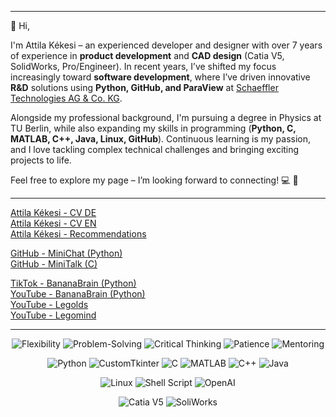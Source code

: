 <!--
--- # 
👋 Hallo,

ich bin Attila Kékesi – ein erfahrener Entwickler und Konstrukteur mit über 7 Jahren Erfahrung in der **Produktentwicklung** und **CAD-Konstruktion** (Catia V5, SolidWorks, Pro/Engineer). In den letzten Jahren habe ich mich immer mehr der **Softwareentwicklung** gewidmet, wo ich mit **Python, GitHub und ParaView** innovative Lösungen für **R&D** bei [Schaeffler Technologies AG & Co. KG](https://www.schaeffler.de/de/) vorangetrieben habe.

Neben meinem beruflichen Hintergrund studiere ich Physik an der TU Berlin und erweitere meine Fähigkeiten in Programmierung (**Python, C, MATLAB, C++, Java, Linux, GitHub**). Ständige Weiterentwicklung ist meine Leidenschaft, und ich liebe es, komplexe technische Probleme zu lösen und spannende Projekte zu realisieren.

Schau dich gern auf meiner Seite um – ich freue mich auf den Austausch! 💻 🚀
-->
---
👋 Hi,

I'm Attila Kékesi – an experienced developer and designer with over 7 years of experience in **product development** and **CAD design** (Catia V5, SolidWorks, Pro/Engineer). In recent years, I’ve shifted my focus increasingly toward **software development**, where I’ve driven innovative **R&D** solutions using **Python, GitHub, and ParaView** at [Schaeffler Technologies AG & Co. KG](https://www.schaeffler.de/de/).

Alongside my professional background, I'm pursuing a degree in Physics at TU Berlin, while also expanding my skills in programming (**Python, C, MATLAB, C++, Java, Linux, GitHub**). Continuous learning is my passion, and I love tackling complex technical challenges and bringing exciting projects to life.

Feel free to explore my page – I’m looking forward to connecting! 💻 🚀

---
[Attila Kékesi - CV DE](https://github.com/akekesi/akekesi/blob/main/attila_kekesi_cv_de.pdf)  
[Attila Kékesi - CV EN](https://github.com/akekesi/akekesi/blob/main/attila_kekesi_cv_en.pdf)  
[Attila Kékesi - Recommendations](https://github.com/akekesi/akekesi/blob/main/attila_kekesi_recommendations.pdf)

[GitHub - MiniChat (Python)](https://github.com/akekesi/minichat)  
[GitHub - MiniTalk (C)](https://github.com/akekesi/minitalk)

[TikTok - BananaBrain (Python)](https://www.tiktok.com/@bananabrainhq?_t=8h7C9bUGPiK&_r=1&fbclid=IwAR0f25ARVCUq2GzSDxdVzbn693m9vZAz2Mu9QZtDt6kHaSDTWdIwWIzzY1s)  
[YouTube - BananaBrain (Python)](https://www.youtube.com/@BananaBrainHQ/shorts)  
[YouTube - Legolds](https://www.youtube.com/watch?v=Y66s1WhvMSI&list=PLgRD4Phr5Y-XT1UhKbF_F_0W7NlNutvxZ)  
[YouTube - Legomind](https://www.youtube.com/watch?v=g61y6o8w9KM&list=PLgRD4Phr5Y-XNZCLYAp_pjrH9JwWVzu3F)

---
<div align="center">

![Flexibility](https://img.shields.io/badge/Flexibility-✔-blue)
![Problem-Solving](https://img.shields.io/badge/Problem_Solving-✔-blue)
![Critical Thinking](https://img.shields.io/badge/Critical_Thinking-✔-blue)
![Patience](https://img.shields.io/badge/Patience-✔-blue)
![Mentoring](https://img.shields.io/badge/Mentoring-✔-blue)

![Python](https://img.shields.io/badge/Python-✔-blue)
![CustomTkinter](https://img.shields.io/badge/CustomTkinter-✔-blue)
![C](https://img.shields.io/badge/C-✔-blue)
![MATLAB](https://img.shields.io/badge/MATLAB-✔-blue)
![C++](https://img.shields.io/badge/C++-✔-blue)
![Java](https://img.shields.io/badge/Java-✔-blue)

![Linux](https://img.shields.io/badge/Linux-✔-blue)
![Shell Script](https://img.shields.io/badge/Shell_Script-✔-blue)
![OpenAI](https://img.shields.io/badge/OpenAI_API-✔-blue)

![Catia V5](https://img.shields.io/badge/Catia_V5-✔-blue)
![SoliWorks](https://img.shields.io/badge/SolidWorks-✔-blue)
</div>
